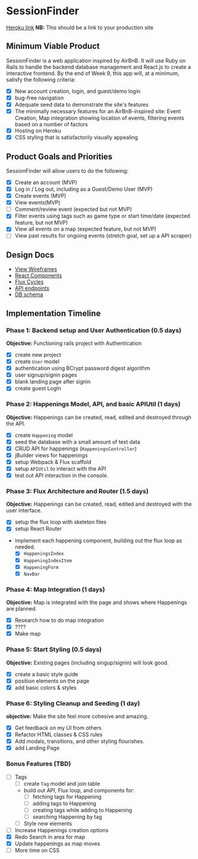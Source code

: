 # SessionFinder

[Heroku link][heroku] **NB:** This should be a link to your production site

[heroku]: http://www.herokuapp.com

## Minimum Viable Product

SessionFinder is a web application inspired by AirBnB. It will use Ruby on Rails to handle the backend database management and React.js to create a interactive frontend.  By the end of Week 9, this app will, at a minimum, satisfy the following criteria:

- [x] New account creation, login, and guest/demo login
- [x] bug-free navigation
- [x] Adequate seed data to demonstrate the site's features
- [x] The minimally necessary features for an AirBnB-inspired site: Event Creation, Map integration showing location of events, filtering events based on a number of factors
- [x] Hosting on Heroku
- [x] CSS styling that is satisfactorily visually appealing

## Product Goals and Priorities

SessionFinder will allow users to do the following:

<!-- This is a Markdown checklist. Use it to keep track of your
progress. Put an x between the brackets for a checkmark: [x] -->

- [x] Create an account (MVP)
- [x] Log in / Log out, including as a Guest/Demo User (MVP)
- [x] Create events (MVP)
- [x] View events(MVP)
- [ ] Comment/review event (expected but not MVP)
- [x] Filter events using tags such as game type or start time/date (expected feature, but not MVP)
- [x] View all events on a map (expected feature, but not MVP)
- [ ] View past results for ongoing events (stretch goal, set up a API scraper)

## Design Docs
* [View Wireframes][views]
* [React Components][components]
* [Flux Cycles][flux-cycles]
* [API endpoints][api-endpoints]
* [DB schema][schema]

[views]: ./docs/views.md
[components]: ./docs/components.md
[flux-cycles]: ./docs/flux-cycles.md
[api-endpoints]: ./docs/api-endpoints.md
[schema]: ./docs/schema.md

## Implementation Timeline

### Phase 1: Backend setup and User Authentication (0.5 days)

**Objective:** Functioning rails project with Authentication

- [x] create new project
- [x] create `User` model
- [x] authentication using BCrypt password digest algorithm
- [x] user signup/signin pages
- [x] blank landing page after signin
- [x] create guest LogIn

### Phase 2: Happenings Model, API, and basic APIUtil (1 days)

**Objective:** Happenings can be created, read, edited and destroyed through
the API.

- [x] create `Happening` model
- [x] seed the database with a small amount of test data
- [x] CRUD API for happenings (`HappeningsController`)
- [x] jBuilder views for happenings
- [x] setup Webpack & Flux scaffold
- [x] setup `APIUtil` to interact with the API
- [x] test out API interaction in the console.

### Phase 3: Flux Architecture and Router (1.5 days)

**Objective:** Happenings can be created, read, edited and destroyed with the
user interface.

- [x] setup the flux loop with skeleton files
- [x] setup React Router
- implement each happening component, building out the flux loop as needed.
  - [x] `HappeningsIndex`
  - [x] `HappeningIndexItem`
  - [x] `HappeningForm`
  - [x] `NavBar`

### Phase 4: Map Integration (1 days)

**Objective:** Map is integrated with the page and shows where Happenings
are planned.

- [x] Research how to do map integration
- [x] ????
- [x] Make map

### Phase 5: Start Styling (0.5 days)

**Objective:** Existing pages (including singup/signin) will look good.

- [x] create a basic style guide
- [x] position elements on the page
- [x] add basic colors & styles

### Phase 6: Styling Cleanup and Seeding (1 day)

**objective:** Make the site feel more cohesive and amazing.

- [x] Get feedback on my UI from others
- [x] Refactor HTML classes & CSS rules
- [x] Add modals, transitions, and other styling flourishes.
- [x] add Landing Page

### Bonus Features (TBD)
- [ ] Tags
  - [ ] create `Tag` model and join table
  - build out API, Flux loop, and components for:
    - [ ] fetching tags for Happening
    - [ ] adding tags to Happening
    - [ ] creating tags while adding to Happening
    - [ ] searching Happening by tag
  - [ ] Style new elements
- [ ] Increase Happenings creation options
- [x] Redo Search in area for map
- [x] Update happenings as map moves
- [ ] More time on CSS

[phase-one]: ./docs/phases/phase1.md
[phase-two]: ./docs/phases/phase2.md
[phase-three]: ./docs/phases/phase3.md
[phase-four]: ./docs/phases/phase4.md
[phase-five]: ./docs/phases/phase5.md

